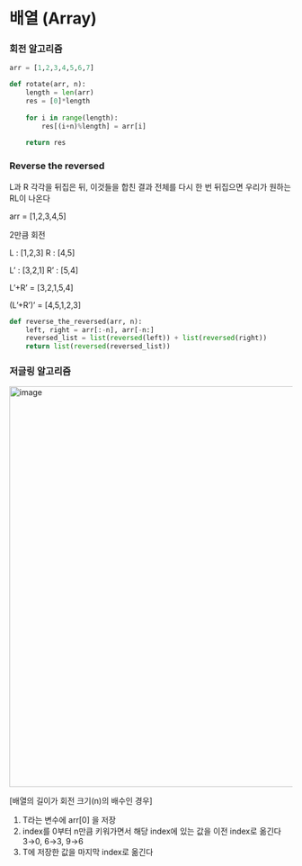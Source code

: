 # 배열 (Array)
### 회전 알고리즘
```python
arr = [1,2,3,4,5,6,7]

def rotate(arr, n):
    length = len(arr)
    res = [0]*length
    
    for i in range(length):
        res[(i+n)%length] = arr[i]
        
    return res
```

### Reverse the reversed
L과 R 각각을 뒤집은 뒤, 이것들을 합친 결과 전체를 다시 한 번 뒤집으면 우리가 원하는 RL이 나온다

arr = [1,2,3,4,5]

2만큼 회전

L : [1,2,3]  R : [4,5]

L’ : [3,2,1] R’ : [5,4]

L’+R’ = [3,2,1,5,4]

(L’+R’)’ = [4,5,1,2,3]

```python
def reverse_the_reversed(arr, n):
    left, right = arr[:-n], arr[-n:]
    reversed_list = list(reversed(left)) + list(reversed(right))
    return list(reversed(reversed_list))
```

### 저글링 알고리즘
<img width="712" alt="image" src="https://user-images.githubusercontent.com/76643037/190857487-7fe4f9e2-6af3-4122-9703-c9771aa5d790.png">

[배열의 길이가 회전 크기(n)의 배수인 경우]
1. T라는 변수에 arr[0] 을 저장
2. index를 0부터 n만큼 키워가면서 해당 index에 있는 값을 이전 index로 옮긴다
3→0, 6→3, 9→6
3. T에 저장한 값을 마지막 index로 옮긴다